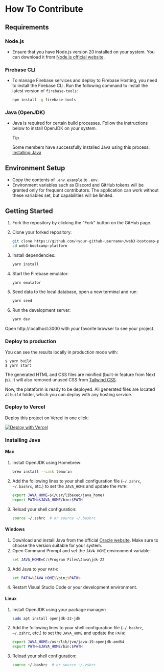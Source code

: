 # How To Contribute

## Requirements

### Node.js

- Ensure that you have Node.js version 20 installed on your system. You can download it from [Node.js official website](https://nodejs.org/).

### Firebase CLI

- To manage Firebase services and deploy to Firebase Hosting, you need to install the Firebase CLI. Run the following command to install the latest version of `firebase-tools`:
  ```bash
  npm install -g firebase-tools
  ```

### Java (OpenJDK)

- Java is required for certain build processes. Follow the instructions below to install OpenJDK on your system.
  > [!TIP]
  > Some members have successfully installed Java using this process: [Installing Java](#installing-java)

## Environment Setup

- Copy the contents of `.env.example` to `.env`.
- Environment variables such as Discord and GitHub tokens will be granted only for frequent contributors. The application can work without these variables set, but capabilities will be limited.

## Getting Started

1. Fork the repository by clicking the "Fork" button on the GitHub page.
2. Clone your forked repository:

   ```bash
   git clone https://github.com/<your-github-username>/web3-bootcamp-platform.git
   cd web3-bootcamp-platform
   ```

3. Install dependencies:

   ```bash
   yarn install
   ```

4. Start the Firebase emulator:

   ```bash
   yarn emulator
   ```

5. Seed data to the local database, open a new terminal and run:

   ```bash
   yarn seed
   ```

6. Run the development server:
   ```bash
   yarn dev
   ```

Open http://localhost:3000 with your favorite browser to see your project.

### Deploy to production

You can see the results locally in production mode with:

```
$ yarn build
$ yarn start
```

The generated HTML and CSS files are minified (built-in feature from Next js). It will also removed unused CSS from [Tailwind CSS](https://tailwindcss.com).

Now, the plataform is ready to be deployed. All generated files are located at `build` folder, which you can deploy with any hosting service.

### Deploy to Vercel

Deploy this project on Vercel in one click:

[![Deploy with Vercel](https://vercel.com/button)](https://vercel.com/new/clone?repository-url=https://github.com/w3b3d3v/web3-bootcamp-platform)

### Installing Java

#### Mac

1. Install OpenJDK using Homebrew:
   ```bash
   brew install --cask temurin
   ```
2. Add the following lines to your shell configuration file (`~/.zshrc`, `~/.bashrc`, etc.) to set the `JAVA_HOME` and update the `PATH`:
   ```bash
   export JAVA_HOME=$(/usr/libexec/java_home)
   export PATH=$JAVA_HOME/bin:$PATH
   ```
3. Reload your shell configuration:
   ```bash
   source ~/.zshrc  # or source ~/.bashrc
   ```

#### Windows

1. Download and install Java from the official [Oracle website](https://www.java.com/en/download/ie_manual.jsp). Make sure to choose the version suitable for your system.
2. Open Command Prompt and set the `JAVA_HOME` environment variable:
   ```cmd
   set JAVA_HOME=C:\Program Files\Java\jdk-22
   ```
3. Add Java to your `PATH`:
   ```cmd
   set PATH=%JAVA_HOME%\bin;%PATH%
   ```
4. Restart Visual Studio Code or your development environment.

#### Linux

1. Install OpenJDK using your package manager:
   ```bash
   sudo apt install openjdk-22-jdk
   ```
2. Add the following lines to your shell configuration file (`~/.bashrc`, `~/.zshrc`, etc.) to set the `JAVA_HOME` and update the `PATH`:
   ```bash
   export JAVA_HOME=/usr/lib/jvm/java-19-openjdk-amd64
   export PATH=$JAVA_HOME/bin:$PATH
   ```
3. Reload your shell configuration:
   ```bash
   source ~/.bashrc  # or source ~/.zshrc
   ```
